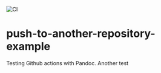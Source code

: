 ![CI](https://github.com/cpina/pandoc-test/workflows/CI/badge.svg)

# push-to-another-repository-example
Testing Github actions with Pandoc.
Another test
